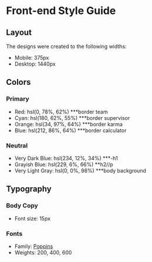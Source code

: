 # Front-end Style Guide

## Layout

The designs were created to the following widths:

- Mobile: 375px
- Desktop: 1440px

## Colors

### Primary

- Red: hsl(0, 78%, 62%) ***border team 
- Cyan: hsl(180, 62%, 55%) ***border supervisor
- Orange: hsl(34, 97%, 64%) ***border karma
- Blue: hsl(212, 86%, 64%) ***border calculator

### Neutral

- Very Dark Blue: hsl(234, 12%, 34%) ***-h1
- Grayish Blue: hsl(229, 6%, 66%) **h2//p
- Very Light Gray: hsl(0, 0%, 98%) ***body background

## Typography

### Body Copy

- Font size: 15px

### Fonts

- Family: [Poppins](https://fonts.google.com/specimen/Poppins)
- Weights: 200, 400, 600
